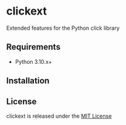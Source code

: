 # clickext

Extended features for the Python click library


## Requirements

* Python 3.10.x+


## Installation


## License


clickext is released under the [MIT License](./LICENSE)
